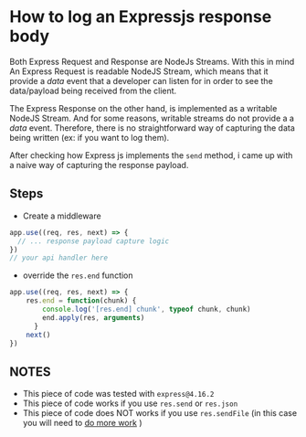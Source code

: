 # How to log an Expressjs response body

Both Express Request and Response are NodeJs Streams. With this in mind
An Express Request is readable NodeJS Stream, which means that it provide a *data* event that a developer can listen for in order to see the data/payload being received from the client.

The Express Response on the other hand, is implemented as a writable NodeJS Stream. And for some reasons, writable streams do not provide a a *data* event. Therefore, there is no straightforward way of capturing the data being written (ex: if you want to log them).

After checking how Express js implements the `send` method, i came up with a naive way of capturing the response payload.

## Steps

* Create a middleware 
```javascript
app.use((req, res, next) => {
  // ... response payload capture logic
})
// your api handler here
```

* override the `res.end` function
```javascript
app.use((req, res, next) => {
    res.end = function(chunk) {
        console.log('[res.end] chunk', typeof chunk, chunk)
        end.apply(res, arguments)
      }
    next()
})
```

## NOTES

* This piece of code was tested with `express@4.16.2`
* This piece of code works if you use `res.send` or `res.json`
* This piece of code does NOT works if you use `res.sendFile` (in this case you will need to [do more work](https://blog.clearonline.org) )
